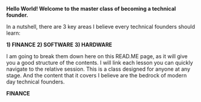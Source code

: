 **Hello World! Welcome to the master class of becoming a technical founder.**

In a nutshell, there are 3 key areas I believe every technical founders should learn:

**1) FINANCE**
**2) SOFTWARE**
**3) HARDWARE**

I am going to break them down here on this READ.ME page, as it will give you a good structure of the contents. I will link each lesson you can quickly navigate to the relative session. This is a class designed for anyone at any stage. And the content that it covers I believe are the bedrock of modern day technical founders.

**FINANCE**



